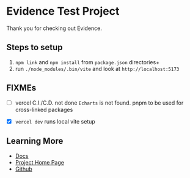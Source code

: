 
# Evidence Test Project

Thank you for checking out Evidence. 

## Steps to setup
1. `npm link` and `npm install` from `package.json` directories+
2. run `./node_modules/.bin/vite` and look at `http://localhost:5173`

## FIXMEs
- [ ] vercel C.I./C.D. not done `Echarts` is not found. pnpm to be used for cross-linked packages
- [X] `vercel dev` runs local vite setup 


## Learning More

- [Docs](https://docs.evidence.dev/)
- [Project Home Page](https://www.evidence.dev)
- [Github](https://github.com/evidence-dev/evidence)

